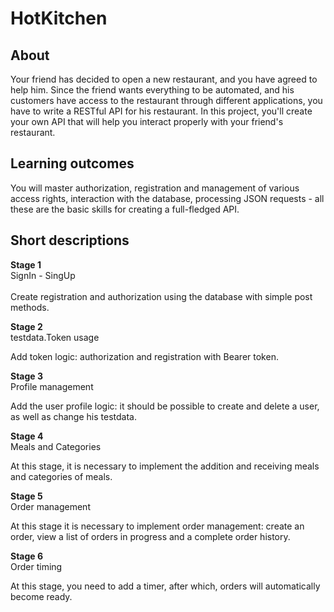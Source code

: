 <h1>HotKitchen</h1>

<h2>About</h2>

<p>Your friend has decided to open a new restaurant, and you have agreed to help him. Since the friend wants everything to be automated, and his customers have access to the restaurant through different applications, you have to write a RESTful API for his restaurant. In this project, you&#39;ll create your own API that will help you interact properly with your friend&#39;s restaurant.</p>

<h2>Learning outcomes</h2>

<p>You will master authorization, registration and management of various access rights, interaction with the database, processing JSON requests - all these are the basic skills for creating a full-fledged API.</p>

<h2>Short descriptions</h2>

<p><strong>Stage 1</strong><br />
SignIn - SingUp<br />
<br />
Create registration and authorization using the database with simple post methods.</p>

<p><strong>Stage 2</strong><br />
testdata.Token usage</p>

<p>Add token logic: authorization and registration with Bearer token.</p>

<p><strong>Stage 3</strong><br />
Profile management</p>

<p>Add the user profile logic: it should be possible to create and delete a user, as well as change his testdata.</p>

<p><strong>Stage 4</strong><br />
Meals and Categories</p>

<p>At this stage, it is necessary to implement the addition and receiving meals and categories of meals.&nbsp;</p>

<p><strong>Stage 5</strong><br />
Order management</p>

<p>At this stage it is necessary to implement order management: create an order, view a list of orders in progress and a complete order history.</p>

<p><strong>Stage 6</strong><br />
Order timing</p>

<p>At this stage, you need to add a timer, after which, orders will automatically become ready.</p>


